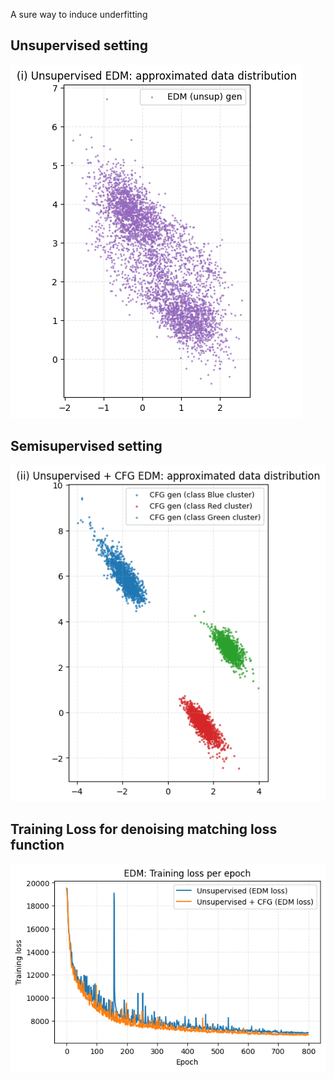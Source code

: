 A sure way to induce underfitting

## Unsupervised setting
![image](https://github.com/nam-drun/sneak_peek_on_my_current_paper/blob/main/gen_models/Diffusion/EDM-ODE%20ablation%20test%20-%20low%20training%20samples/100%20samples/unsup_approxDataDistribution.png) 

## Semisupervised setting
![image](https://github.com/nam-drun/sneak_peek_on_my_current_paper/blob/main/gen_models/Diffusion/EDM-ODE%20ablation%20test%20-%20low%20training%20samples/100%20samples/unsup-cfg_approxDataDistribution.png)

## Training Loss for denoising matching loss function
![image](https://github.com/nam-drun/sneak_peek_on_my_current_paper/blob/main/gen_models/Diffusion/EDM-ODE%20ablation%20test%20-%20low%20training%20samples/100%20samples/denoisingMatchingLoss_for_2trainings.png)
